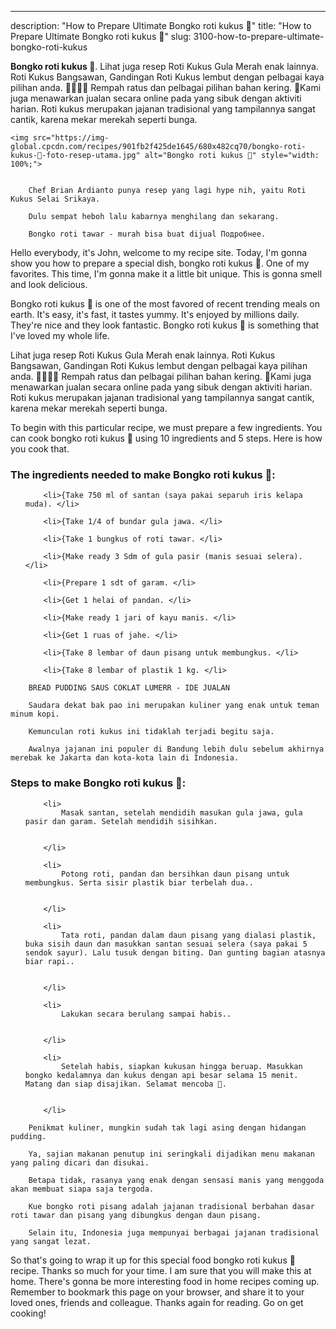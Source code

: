 ---
description: "How to Prepare Ultimate Bongko roti kukus 🍞"
title: "How to Prepare Ultimate Bongko roti kukus 🍞"
slug: 3100-how-to-prepare-ultimate-bongko-roti-kukus

<p>
	<strong>Bongko roti kukus 🍞</strong>. 
	Lihat juga resep Roti Kukus Gula Merah enak lainnya. Roti Kukus Bangsawan, Gandingan Roti Kukus lembut dengan pelbagai kaya pilihan anda. 🍞🥤🥜🌰 Rempah ratus dan pelbagai pilihan bahan kering. 🔴Kami juga menawarkan jualan secara online pada yang sibuk dengan aktiviti harian. Roti kukus merupakan jajanan tradisional yang tampilannya sangat cantik, karena mekar merekah seperti bunga.
</p>
<p>
	
	<img src="https://img-global.cpcdn.com/recipes/901fb2f425de1645/680x482cq70/bongko-roti-kukus-🍞-foto-resep-utama.jpg" alt="Bongko roti kukus 🍞" style="width: 100%;">
	
	
		Chef Brian Ardianto punya resep yang lagi hype nih, yaitu Roti Kukus Selai Srikaya.
	
		Dulu sempat heboh lalu kabarnya menghilang dan sekarang.
	
		Bongko roti tawar - murah bisa buat dijual Подробнее.
	
</p>
<p>
	Hello everybody, it's John, welcome to my recipe site. Today, I'm gonna show you how to prepare a special dish, bongko roti kukus 🍞. One of my favorites. This time, I'm gonna make it a little bit unique. This is gonna smell and look delicious.
</p>
	
<p>
	Bongko roti kukus 🍞 is one of the most favored of recent trending meals on earth. It's easy, it's fast, it tastes yummy. It's enjoyed by millions daily. They're nice and they look fantastic. Bongko roti kukus 🍞 is something that I've loved my whole life.
</p>
<p>
	Lihat juga resep Roti Kukus Gula Merah enak lainnya. Roti Kukus Bangsawan, Gandingan Roti Kukus lembut dengan pelbagai kaya pilihan anda. 🍞🥤🥜🌰 Rempah ratus dan pelbagai pilihan bahan kering. 🔴Kami juga menawarkan jualan secara online pada yang sibuk dengan aktiviti harian. Roti kukus merupakan jajanan tradisional yang tampilannya sangat cantik, karena mekar merekah seperti bunga.
</p>

<p>
To begin with this particular recipe, we must prepare a few ingredients. You can cook bongko roti kukus 🍞 using 10 ingredients and 5 steps. Here is how you cook that.
</p>

<h3>The ingredients needed to make Bongko roti kukus 🍞:</h3>

<ol>
	
		<li>{Take 750 ml of santan (saya pakai separuh iris kelapa muda). </li>
	
		<li>{Take 1/4 of bundar gula jawa. </li>
	
		<li>{Take 1 bungkus of roti tawar. </li>
	
		<li>{Make ready 3 Sdm of gula pasir (manis sesuai selera). </li>
	
		<li>{Prepare 1 sdt of garam. </li>
	
		<li>{Get 1 helai of pandan. </li>
	
		<li>{Make ready 1 jari of kayu manis. </li>
	
		<li>{Get 1 ruas of jahe. </li>
	
		<li>{Take 8 lembar of daun pisang untuk membungkus. </li>
	
		<li>{Take 8 lembar of plastik 1 kg. </li>
	
</ol>
<p>
	
		BREAD PUDDING SAUS COKLAT LUMERR - IDE JUALAN
	
		Saudara dekat bak pao ini merupakan kuliner yang enak untuk teman minum kopi.
	
		Kemunculan roti kukus ini tidaklah terjadi begitu saja.
	
		Awalnya jajanan ini populer di Bandung lebih dulu sebelum akhirnya merebak ke Jakarta dan kota-kota lain di Indonesia.
	
</p>

<h3>Steps to make Bongko roti kukus 🍞:</h3>

<ol>
	
		<li>
			Masak santan, setelah mendidih masukan gula jawa, gula pasir dan garam. Setelah mendidih sisihkan.
			
			
		</li>
	
		<li>
			Potong roti, pandan dan bersihkan daun pisang untuk membungkus. Serta sisir plastik biar terbelah dua..
			
			
		</li>
	
		<li>
			Tata roti, pandan dalam daun pisang yang dialasi plastik, buka sisih daun dan masukkan santan sesuai selera (saya pakai 5 sendok sayur). Lalu tusuk dengan biting. Dan gunting bagian atasnya biar rapi..
			
			
		</li>
	
		<li>
			Lakukan secara berulang sampai habis..
			
			
		</li>
	
		<li>
			Setelah habis, siapkan kukusan hingga beruap. Masukkan bongko kedalamnya dan kukus dengan api besar selama 15 menit. Matang dan siap disajikan. Selamat mencoba 🤗.
			
			
		</li>
	
</ol>

<p>
	
		Penikmat kuliner, mungkin sudah tak lagi asing dengan hidangan pudding.
	
		Ya, sajian makanan penutup ini seringkali dijadikan menu makanan yang paling dicari dan disukai.
	
		Betapa tidak, rasanya yang enak dengan sensasi manis yang menggoda akan membuat siapa saja tergoda.
	
		Kue bongko roti pisang adalah jajanan tradisional berbahan dasar roti tawar dan pisang yang dibungkus dengan daun pisang.
	
		Selain itu, Indonesia juga mempunyai berbagai jajanan tradisional yang sangat lezat.
	
</p>

<p>
	So that's going to wrap it up for this special food bongko roti kukus 🍞 recipe. Thanks so much for your time. I am sure that you will make this at home. There's gonna be more interesting food in home recipes coming up. Remember to bookmark this page on your browser, and share it to your loved ones, friends and colleague. Thanks again for reading. Go on get cooking!
</p>
